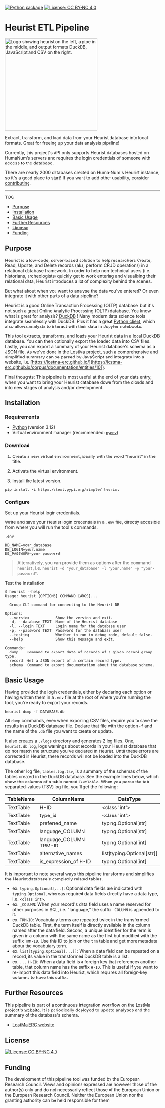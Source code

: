[![Python package](https://github.com/LostMa-ERC/heurist-etl-pipeline/actions/workflows/python-package.yml/badge.svg)](https://github.com/LostMa-ERC/heurist-etl-pipeline/actions/workflows/python-package.yml) [![License: CC BY-NC 4.0](https://img.shields.io/badge/License-CC_BY--NC_4.0-lightgrey.svg)](https://creativecommons.org/licenses/by-nc/4.0/)

# Heurist ETL Pipeline

<img src="https://github.com/LostMa-ERC/heurist-etl-pipeline/raw/main/docs/assets/logo-transparent-1.png" style="width:300px" alt="Logo showing heurist on the left, a pipe in the middle, and output formats DuckDB, JavaScript and CSV on the right."/>

Extract, transform, and load data from your Heurist database into local formats. Great for freeing up your data analysis pipeline!

Currently, this project's API only supports Heurist databases hosted on HumaNum's servers and requires the login credentials of someone with access to the database.

There are nearly 2000 databases created on Huma-Num's Heurist instance, so it's a good place to start! If you want to add other usability, consider [contributing](./docs/ContributingFile.md).

---

TOC

- [Purpose](#purpose)
- [Installation](#installation)
- [Basic Usage](#basic-usage)
- [Further Resources](#further-resources)
- [License](#license)
- [Funding](#funding)

## Purpose

Heurist is a low-code, server-based solution to help researchers Create, Read, Update, and Delete records (aka, perform CRUD operations) in a relational database framework. In order to help non-technical users (i.e. historians, archeologists) quickly get to work entering and visualising their relational data, Heurist introduces a lot of complexity behind the scenes.

But what about when you want to analyse the data you've entered? Or even integrate it with other parts of a data pipeline?

Heurist is a good Online Transaction Processing (OLTP) database, but it's not such a great Online Analytic Processing (OLTP) database. You know what is great for analysis? [DuckDB](https://duckdb.org/) ! Many modern data science tools integrate seamlessly with DuckDB. Plus it has a great [Python client](https://duckdb.org/docs/api/python/overview), which also allows analysts to interact with their data in Jupyter notebooks.

This tool extracts, transforms, and loads your Heurist data in a local DuckDB database. You can then optionally export the loaded data into CSV files. Lastly, you can export a summary of your Heurist database's schema as a JSON file. As we've done in the LostMa project, such a comprehensive and simplified summary can be parsed by JavaScript and integrate into a website, i.e. [https://lostma-erc.github.io/](https://lostma-erc.github.io/corpus/documentation/entities/101).

Final thoughts: This pipeline is most useful at the end of your data entry, when you want to bring your Heurist database down from the clouds and into new stages of analysis and/or development.

## Installation

### Requirements

- [Python](https://realpython.com/installing-python/) (version 3.12)
- Virtual environment manager (recommended: [`pyenv`](https://github.com/pyenv/pyenv))

### Download

1. Create a new virtual environment, ideally with the word "heurist" in the title.

2. Activate the virtual environment.

3. Install the latest version.

```shell
pip install -i https://test.pypi.org/simple/ heurist
```

### Configure

Set up your Heurist login credentials.

Write and save your Heurist login credentials in a `.env` file, directly accesible from where you will run the tool's commands.

`.env`

```console
DB_NAME=your_database
DB_LOGIN=your.name
DB_PASSWORD=your-password
```

> Alternatively, you can provide them as options after the command `heurist`, i.e. `heurist -d "your_database" -l "your.name" -p "your-password"`.

Test the installation

```console
$ heurist --help
Usage: heurist [OPTIONS] COMMAND [ARGS]...

  Group CLI command for connecting to the Heurist DB

Options:
  --version            Show the version and exit.
  -d, --database TEXT  Name of the Heurist database
  -l, --login TEXT     Login name for the database user
  -p, --password TEXT  Password for the database user
  --testing            Whether to run in debug mode, default false.
  --help               Show this message and exit.

Commands:
  dump    Command to export data of records of a given record group type.
  record  Get a JSON export of a certain record type.
  schema  Command to export documentation about the database schema.
```

## Basic Usage

Having provided the login credentials, either by declaring each option or having written them in a `.env` file at the root of where you're running the tool, you're ready to export your records.

```shell
heurist dump -f DATABASE.db
```

All `dump` commands, even when exporting CSV files, require you to save the results in a DuckDB database file. Declare that file with the option `-f` and the name of the `.db` file you want to create or update.

It also creates a `./logs` directory and generates 2 log files. One, `heurist.db.log`, logs warnings about records in your Heurist database that do not match the structure you've declared in Heurist. Until these errors are corrected in Heurist, these records will not be loaded into the DuckDB database.

The other log file, `tables.log.tsv`, is a summary of the schemas of the tables created in the DuckDB database. See the example lines below, which show the columns of a table named `TextTable`. When you parse the tab-separated-values (TSV) log file, you'll get the following:

|TableName|ColumnName|DataType|
|--|--|--|
|TextTable|H-ID|<class 'int'>|
|TextTable|type_id|<class 'int'>|
|TextTable|preferred_name|typing.Optional[str]|
|TextTable|language_COLUMN|typing.Optional[str]|
|TextTable|language_COLUMN TRM-ID|typing.Optional[int]|
|TextTable|alternative_names|list[typing.Optional[str]]|
|TextTable|is_expression_of H-ID|typing.Optional[int]|

It is important to note several ways this pipeline transforms and simplifies the Heurist database's complexly related tables.

- ex. `typing.Optional[...]`: Optional data fields are indicated with `typing.Optional`, whereas required data fields directly have a data type, i.e. `<class int>`.
- ex. `_COLUMN`: When your record's data field uses a name reserved for other purposes in SQL, i.e. "language," the suffix `_COLUMN` is appended to it.
- ex. `TRM-ID`: Vocabulary terms are repeated twice in the transformed DuckDB table. First, the term itself is directly available in the column named after the data field. Second, a unique identifier for the term is given in a column with the same name as the first but modified with the suffix `TRM-ID`. Use this ID to join on the `trm` table and get more metadata about the vocabulary term.
- ex. `list[typing.Optional[...]]`: When a data field can be repeated on a record, its value in the transformed DuckDB table is a list.
- ex. `... H-ID`: When a data field is a foreign key that references another table, that column name has the suffix `H-ID`. This is useful if you want to re-import this data field into Heurist, which requires all foreign-key columns to have this suffix.

## Further Resources

This pipeline is part of a continuous integration workflow on the LostMa project's [website](https://lostma-erc.github.io/corpus). It is periodically deployed to update analyses and the summary of the database's schema.

- [LostMa ERC website](https://lostma-erc.github.io/corpus)

## License

[![License: CC BY-NC 4.0](https://img.shields.io/badge/License-CC_BY--NC_4.0-lightgrey.svg)](https://creativecommons.org/licenses/by-nc/4.0/)

## Funding

The development of this pipeline tool was funded by the European Research Council. Views and opinions expressed are however those of the author(s) only and do not necessarily reflect those of the European Union or the European Research Council. Neither the European Union nor the granting authority can be held responsible for them.
